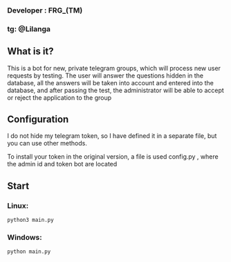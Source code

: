 
### Developer : FRG_(TM)
### tg: @Lilanga


## What is it?

This is a bot for new, private telegram groups, which will process new user requests by testing. The user will answer the questions hidden in the database, all the answers will be taken into account and entered into the database, and after passing the test, the administrator will be able to accept or reject the application to the group

## Configuration
I do not hide my telegram token, so I have defined it in a separate file, but you can use other methods.

To install your token in the original version, a file is used config.py , where the admin id and token bot are located

## Start

### Linux:
<code>python3 main.py</code>

### Windows:
<code>python main.py</code>
